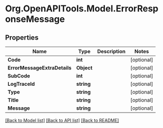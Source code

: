 
# Org.OpenAPITools.Model.ErrorResponseMessage

## Properties

Name | Type | Description | Notes
------------ | ------------- | ------------- | -------------
**Code** | **int** |  | [optional] 
**ErrorMessageExtraDetails** | **Object** |  | [optional] 
**SubCode** | **int** |  | [optional] 
**LogTraceId** | **string** |  | [optional] 
**Type** | **string** |  | [optional] 
**Title** | **string** |  | [optional] 
**Message** | **string** |  | [optional] 

[[Back to Model list]](../README.md#documentation-for-models)
[[Back to API list]](../README.md#documentation-for-api-endpoints)
[[Back to README]](../README.md)

